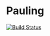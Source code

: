 Pauling
=============
[![Build Status](https://travis-ci.org/TF2Stadium/Pauling.svg?branch=master)](https://travis-ci.org/TF2Stadium/Pauling)
